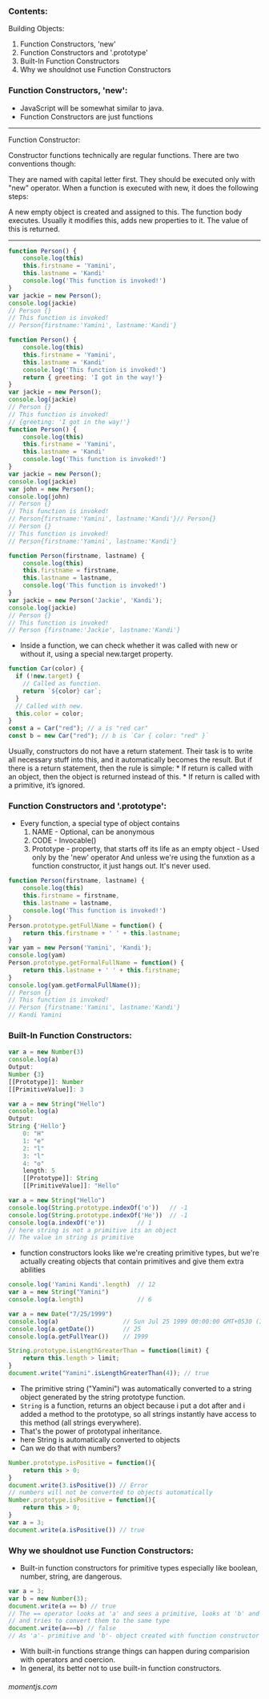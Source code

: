 ### Contents:
Building Objects:
1. Function Constructors, 'new'
2. Function Constructors and '.prototype'
3. Built-In Function Constructors
4. Why we shouldnot use Function Constructors

### Function Constructors, 'new':
* JavaScript will be somewhat similar to java.
* Function Constructors are just functions

---
Function Constructor:

Constructor functions technically are regular functions. There are two conventions though:

They are named with capital letter first.
They should be executed only with "new" operator.
When a function is executed with new, it does the following steps:

A new empty object is created and assigned to this.
The function body executes. Usually it modifies this, adds new properties to it.
The value of this is returned.

---

```js
function Person() {
    console.log(this)
    this.firstname = 'Yamini',
    this.lastname = 'Kandi'
    console.log('This function is invoked!')
}
var jackie = new Person();
console.log(jackie)
// Person {}
// This function is invoked!
// Person{firstname:'Yamini', lastname:'Kandi'}

function Person() {
    console.log(this)
    this.firstname = 'Yamini',
    this.lastname = 'Kandi'
    console.log('This function is invoked!')
    return { greeting: 'I got in the way!'}
}
var jackie = new Person();
console.log(jackie)
// Person {}
// This function is invoked!
// {greeting: 'I got in the way!'}
function Person() {
    console.log(this)
    this.firstname = 'Yamini',
    this.lastname = 'Kandi'
    console.log('This function is invoked!')
}
var jackie = new Person();
console.log(jackie)
var john = new Person();
console.log(john)
// Person {}
// This function is invoked!
// Person{firstname:'Yamini', lastname:'Kandi'}// Person{}
// Person {}
// This function is invoked!
// Person{firstname:'Yamini', lastname:'Kandi'}

function Person(firstname, lastname) {
    console.log(this)
    this.firstname = firstname,
    this.lastname = lastname,
    console.log('This function is invoked!')
}
var jackie = new Person('Jackie', 'Kandi');
console.log(jackie)
// Person {}
// This function is invoked!
// Person {firstname:'Jackie', lastname:'Kandi'}
```
* Inside a function, we can check whether it was called with new or without it, using a special new.target property.
```js
function Car(color) {
  if (!new.target) {
    // Called as function.
    return `${color} car`;
  }
  // Called with new.
  this.color = color;
}
const a = Car("red"); // a is "red car"
const b = new Car("red"); // b is `Car { color: "red" }`
```

Usually, constructors do not have a return statement. Their task is to write all necessary stuff into this, and it automatically becomes the result. But if there is a return statement, then the rule is simple:
    * If return is called with an object, then the object is returned instead of this.
    * If return is called with a primitive, it’s ignored.

### Function Constructors and '.prototype':
* Every function, a special type of object contains
    1. NAME - Optional, can be anonymous
    2. CODE - Invocable()
    3. Prototype - property, that starts off its life as an empty object - Used only by the 'new' operator
        And unless we're using the funxtion as a function constructor, it just hangs out. It's never used.

```js
function Person(firstname, lastname) {
    console.log(this)
    this.firstname = firstname,
    this.lastname = lastname,
    console.log('This function is invoked!')
}
Person.prototype.getFullName = function() {
    return this.firstname + ' ' + this.lastname;
}
var yam = new Person('Yamini', 'Kandi');
console.log(yam)
Person.prototype.getFormalFullName = function() {
    return this.lastname + ' ' + this.firstname;
}
console.log(yam.getFormalFullName());
// Person {}
// This function is invoked!
// Person {firstname:'Yamini', lastname:'Kandi'}
// Kandi Yamini
```

### Built-In Function Constructors:
```js
var a = new Number(3)
console.log(a)
Output:
Number {3}
[[Prototype]]: Number
[[PrimitiveValue]]: 3
```

```js
var a = new String("Hello")
console.log(a)
Output:
String {'Hello'}
    0: "H"
    1: "e"
    2: "l"
    3: "l"
    4: "o"
    length: 5
    [[Prototype]]: String
    [[PrimitiveValue]]: "Hello"
```
```js
var a = new String("Hello")
console.log(String.prototype.indexOf('o'))   // -1
console.log(String.prototype.indexOf('He'))  // -1
console.log(a.indexOf('e'))         // 1
// here string is not a primitive its an object
// The value in string is primitive
```
* function constructors looks like we're creating primitive types, but we're actually creating objects that contain primitives and give them extra abilities
```js
console.log('Yamini Kandi'.length)  // 12
var a = new String("Yamini")
console.log(a.length)               // 6
```
```js
var a = new Date("7/25/1999")
console.log(a)                  // Sun Jul 25 1999 00:00:00 GMT+0530 (India Standard Time)
console.log(a.getDate())        // 25
console.log(a.getFullYear())    // 1999
```
```js
String.prototype.isLengthGreaterThan = function(limit) {
    return this.length > limit;
}
document.write("Yamini".isLengthGreaterThan(4)); // true
```
* The primitive string ("Yamini") was automatically converted to a string object generated by the string prototype function.
* `String` is a function, returns an object because i put a dot after and i added a method to the prototype, so all strings instantly have access to this method (all strings everywhere).
* That's the power of prototypal inheritance.
* here String is automatically converted to objects
* Can we do that with numbers?
```js
Number.prototype.isPositive = function(){
    return this > 0;
}
document.write(3.isPositive()) // Error
// numbers will not be converted to objects automatically
Number.prototype.isPositive = function(){
    return this > 0;
}
var a = 3;
document.write(a.isPositive()) // true
```

### Why we shouldnot use Function Constructors:
* Built-in function constructors for primitive types especially like boolean, number, string, are dangerous.
```js
var a = 3;
var b = new Number(3);
document.write(a == b) // true
// The == operator looks at 'a' and sees a primitive, looks at 'b' and sees an object 
// and tries to convert them to the same type
document.write(a===b) // false
// As 'a'- primitive and 'b'- object created with function constructor
```
* With built-in functions strange things can happen during comparision with operators and coercion.
* In general, its better not to use built-in function constructors.

###### momentjs.com
